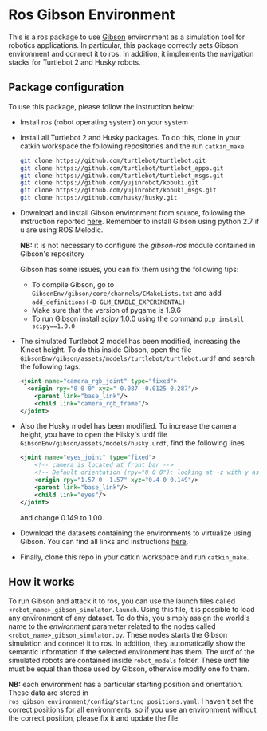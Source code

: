 # Ros Gibson Environment

This is a ros package to use [Gibson](https://github.com/StanfordVL/GibsonEnv) environment as a simulation tool for robotics applications. 
In particular, this package correctly sets Gibson environment and connect it to ros. In addition, it implements the navigation stacks for Turtlebot 2 and Husky robots.

## Package configuration

To use this package, please follow the instruction below:

* Install ros (robot operating system) on your system

* Install all Turtlebot 2 and Husky packages. To do this, clone in your catkin workspace the following repositories and the run ```catkin_make```

  ```bash
  git clone https://github.com/turtlebot/turtlebot.git
  git clone https://github.com/turtlebot/turtlebot_apps.git
  git clone https://github.com/turtlebot/turtlebot_msgs.git
  git clone https://github.com/yujinrobot/kobuki.git
  git clone https://github.com/yujinrobot/kobuki_msgs.git
  git clone https://github.com/husky/husky.git
  ```
  
* Download and install Gibson environment from source, following the instruction reported [here](https://github.com/StanfordVL/GibsonEnv). Remember to install Gibson using python 2.7 if u are using ROS Melodic. 

  **NB:** it is not necessary to configure the *gibson-ros* module contained in Gibson's repository
  
  Gibson has some issues, you can fix them 
  using the following tips:
  * To compile Gibson, go to ```GibsonEnv/gibson/core/channels/CMakeLists.txt``` and add ```add_definitions(-D GLM_ENABLE_EXPERIMENTAL)```
  * Make sure that the version of pygame is 1.9.6
  * To run Gibson install scipy 1.0.0 using the command ```pip install scipy==1.0.0```
  
  
  
* The simulated Turtlebot 2 model has been modified, increasing the Kinect height. To do this inside Gibson, open the file ```GibsonEnv/gibson/assets/models/turtlebot/turtlebot.urdf``` and search the following tags.

  ```xml
  <joint name="camera_rgb_joint" type="fixed">    
  	<origin rpy="0 0 0" xyz="-0.087 -0.0125 0.287"/>
      <parent link="base_link"/>
      <child link="camera_rgb_frame"/>
  </joint>
  ```

* Also the Husky model has been modified. To increase the camera height, you have to open the Hisky's urdf file ```GibsonEnv/gibson/assets/models/husky.urdf```, find the following lines

  ```xml
  <joint name="eyes_joint" type="fixed">
      <!-- camera is located at front bar -->
      <!-- Default orientation (rpy="0 0 0"): looking at -z with y as up -->
      <origin rpy="1.57 0 -1.57" xyz="0.4 0 0.149"/>
      <parent link="base_link"/>
      <child link="eyes"/>
  </joint>
  ```

  and change 0.149 to 1.00.

* Download the datasets containing the environments to virtualize using Gibson. You can find all links and instructions [here](https://github.com/StanfordVL/GibsonEnv/blob/master/gibson/data/README.md).

* Finally, clone this repo in your catkin workspace and run ```catkin_make```.

## How it works

To run Gibson and attack it to ros, you can use the launch files called ```<robot_name>_gibson_simulator.launch```. Using this file, it is possible to load any environment of any dataset. To do this, you simply assign the world's name to the *environment* parameter related to the nodes called ```<robot_name>_gibson_simulator.py```. These nodes starts the Gibson simulation and conncet it to ros. In addition, they automatically show the semantic information if the selected environment has them. The urdf of the simulated robots are contained inside ```robot_models``` folder. These urdf file must be equal than those used by Gibson, otherwise modify one fo them.


**NB:** each environment has a particular starting position and orientation. These data are stored in 
```ros_gibson_environment/config/starting_positions.yaml```. I haven't set the correct positions for all environments, so if you use 
an environment without the correct position, please fix it and update the file. 
